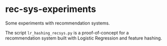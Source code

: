 # rec-sys-experiments
Some experiments with recommendation systems.

The script `lr_hashing_recsys.py` is a proof-of-concept for a recommendation system built with Logistic Regression and feature hashing.

